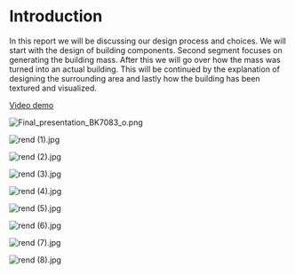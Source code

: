 # Introduction

In this report we will be discussing our design process and choices. We will start with the design of building components. 
Second segment focuses on generating the building mass.
After this we will go over how the mass was turned into an actual building.
This will be continued by the explanation of designing the surrounding area and lastly how the building has been textured and visualized.

[Video demo](https://youtu.be/5OJtBL9BaQY)

![Final_presentation_BK7083_o.png](Final_presentation_BK7083.png)

![rend (1).jpg](rend_(1).jpg)

![rend (2).jpg](rend_(2).jpg)

![rend (3).jpg](rend_(3).jpg)

![rend (4).jpg](rend_(4).jpg)

![rend (5).jpg](rend_(5).jpg)

![rend (6).jpg](rend_(6).jpg)

![rend (7).jpg](rend_(7).jpg)

![rend (8).jpg](rend_(8).jpg)